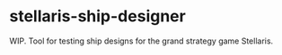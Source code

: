 # stellaris-ship-designer
WIP. Tool for testing ship designs for the grand strategy game Stellaris. 
